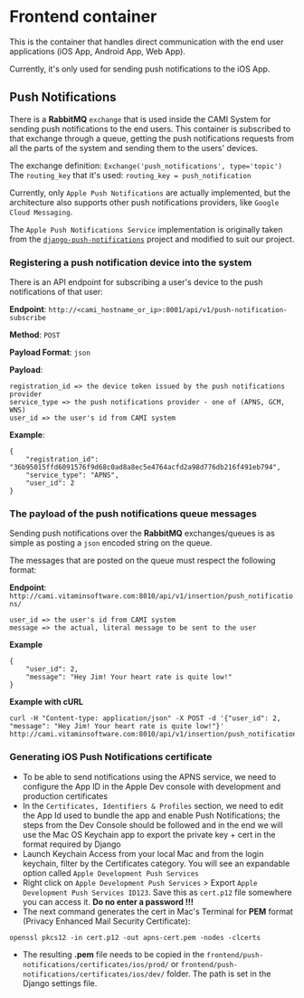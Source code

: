 Frontend container
==============
This is the container that handles direct communication with the end user applications (iOS App, Android App, Web App).

Currently, it's only used for sending push notifications to the iOS App.

## Push Notifications

There is a **RabbitMQ** `exchange` that is used inside the CAMI System for sending push notifications to the end users. This container is subscribed to that exchange through a queue, getting the push notifications requests from all the parts of the system and sending them to the users' devices.

The exchange definition: `Exchange('push_notifications', type='topic')`
The `routing_key` that it's used: `routing_key = push_notification`

Currently, only `Apple Push Notifications` are actually implemented, but the architecture also supports other push notifications providers, like `Google Cloud Messaging`.

The `Apple Push Notifications Service` implementation is originally taken from the [`django-push-notifications`](https://github.com/jleclanche/django-push-notifications/tree/master/push_notifications) project and modified to suit our project.

### Registering a push notification device into the system
There is an API endpoint for subscribing a user's device to the push notifications of that user:

**Endpoint**: `http://<cami_hostname_or_ip>:8001/api/v1/push-notification-subscribe`

**Method**: `POST`

**Payload Format**: `json`

**Payload**:
```
registration_id => the device token issued by the push notifications provider
service_type => the push notifications provider - one of (APNS, GCM, WNS)
user_id => the user's id from CAMI system
```

**Example**:
```
{
    "registration_id": "36b95015ffd6091576f9d68c0ad8a8ec5e4764acfd2a98d776db216f491eb794",
    "service_type": "APNS",
    "user_id": 2
}
```

### The payload of the push notifications queue messages
Sending push notifications over the **RabbitMQ** exchanges/queues is as simple as posting a `json` encoded string on the queue.

The messages that are posted on the queue must respect the following format:

**Endpoint**: `http://cami.vitaminsoftware.com:8010/api/v1/insertion/push_notifications/`

```
user_id => the user's id from CAMI system
message => the actual, literal message to be sent to the user
```

**Example**
```
{
    "user_id": 2,
    "message": "Hey Jim! Your heart rate is quite low!"
}
```

**Example with cURL**
```
curl -H "Content-type: application/json" -X POST -d '{"user_id": 2, "message": "Hey Jim! Your heart rate is quite low!"}' http://cami.vitaminsoftware.com:8010/api/v1/insertion/push_notifications/
```

### Generating iOS Push Notifications certificate

- To be able to send notifications using the APNS service, we need to configure the App ID in the Apple Dev console with development and production certificates
- In the `Certificates, Identifiers & Profiles` section, we need to edit the App Id used to bundle the app and enable Push Notifications; the steps from the Dev Console should be followed and in the end we will use the Mac OS Keychain app to export the private key + cert in the format required by Django
- Launch Keychain Access from your local Mac and from the login keychain, filter by the Certificates category. You will see an expandable option called `Apple Development Push Services`
- Right click on `Apple Development Push Services` > Export `Apple Development Push Services ID123`. Save this as `cert.p12` file somewhere you can access it. **Do no enter a password !!!**
- The next command generates the cert in Mac's Terminal for **PEM** format (Privacy Enhanced Mail Security Certificate):

`openssl pkcs12 -in cert.p12 -out apns-cert.pem -nodes -clcerts`

- The resulting **.pem** file needs to be copied in the `frontend/push-notifications/certificates/ios/prod/` or `frontend/push-notifications/certificates/ios/dev/` folder. The path is set in the Django settings file.